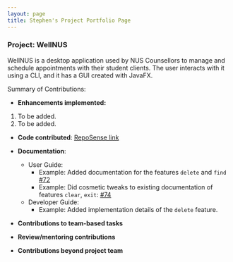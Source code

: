 ```yaml
---
layout: page
title: Stephen's Project Portfolio Page
---
```


### Project: WellNUS

WellNUS is a desktop application used by NUS Counsellors to manage and schedule appointments with their student clients.
The user interacts with it using a CLI, and it has a GUI created with JavaFX.

Summary of Contributions:

* **Enhancements implemented:**

1. To be added.
2. To be added.

* **Code contributed**: [RepoSense link](https://nus-cs2103-ay2324s1.github.io/tp-dashboard/?search=sheeepen&breakdown=true)

* **Documentation**:
    * User Guide:
        * Example: Added documentation for the features `delete` and `find` [\#72]()
        * Example: Did cosmetic tweaks to existing documentation of features `clear`, `exit`: [\#74]()
    * Developer Guide:
        * Example: Added implementation details of the `delete` feature.

* **Contributions to team-based tasks**
* **Review/mentoring contributions**

* **Contributions beyond project team**
